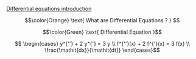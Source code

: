 [Differential equations introduction](https://www.khanacademy.org/math/differential-equations/first-order-differential-equations/differential-equations-intro/v/differential-equation-introduction)

```math
\color{Orange} \text{ What are Differential Equations ? } 
```

```math
\color{Green} \text{ Differential Equation }
```

```math

  \begin{cases}
    y^{''} + 2 y^{'} = 3 y \\
    f^{''}(x) + 2 f^{'}(x) = 3 f(x) \\
    \frac{\mathit{dx}}{\mathit{dt}}
  \end{cases}
```
